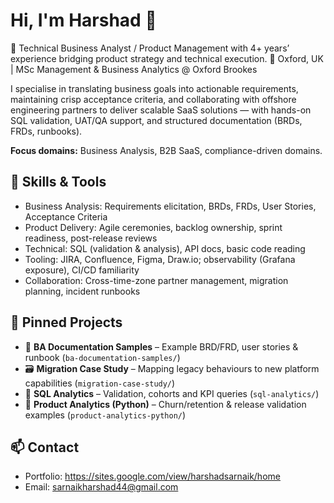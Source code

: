  

<!--
**Harshad-sarnaik/Harshad-sarnaik** is a ✨ _special_ ✨ repository because its `README.md` (this file) appears on your GitHub profile.

Here are some ideas to get you started:

- 🔭 I’m currently working on ...
- 🌱 I’m currently learning ...
- 👯 I’m looking to collaborate on ...
- 🤔 I’m looking for help with ...
- 💬 Ask me about ...
- 📫 How to reach me: ...
- 😄 Pronouns: ...
- ⚡ Fun fact: ...
-->
# Hi, I'm Harshad 👋

🚀 Technical Business Analyst / Product Management with 4+ years’ experience bridging product strategy and technical execution.
📍 Oxford, UK | MSc Management & Business Analytics @ Oxford Brookes

I specialise in translating business goals into actionable requirements, maintaining crisp acceptance criteria, and collaborating with offshore engineering partners to deliver scalable SaaS solutions — with hands-on SQL validation, UAT/QA support, and structured documentation (BRDs, FRDs, runbooks).

**Focus domains:** Business Analysis, B2B SaaS, compliance-driven domains.

## 🔧 Skills & Tools
- Business Analysis: Requirements elicitation, BRDs, FRDs, User Stories, Acceptance Criteria
- Product Delivery: Agile ceremonies, backlog ownership, sprint readiness, post-release reviews
- Technical: SQL (validation & analysis), API docs, basic code reading
- Tooling: JIRA, Confluence, Figma, Draw.io; observability (Grafana exposure), CI/CD familiarity
- Collaboration: Cross-time-zone partner management, migration planning, incident runbooks

## 📂 Pinned Projects
- 📄 **BA Documentation Samples** – Example BRD/FRD, user stories & runbook (`ba-documentation-samples/`)
- 🗃️ **Migration Case Study** – Mapping legacy behaviours to new platform capabilities (`migration-case-study/`)
- 🧮 **SQL Analytics** – Validation, cohorts and KPI queries (`sql-analytics/`)
- 🐍 **Product Analytics (Python)** – Churn/retention & release validation examples (`product-analytics-python/`)

## 📫 Contact
- Portfolio: https://sites.google.com/view/harshadsarnaik/home
- Email: sarnaikharshad44@gmail.com
